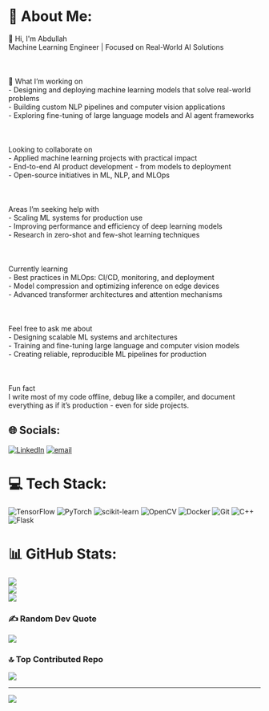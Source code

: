 # 💫 About Me:
👋 Hi, I'm Abdullah<br> Machine Learning Engineer | Focused on Real-World AI Solutions<br><br><br><br>🔬 What I’m working on  <br>- Designing and deploying machine learning models that solve real-world problems  <br>- Building custom NLP pipelines and computer vision applications  <br>- Exploring fine-tuning of large language models and AI agent frameworks<br><br><br><br> Looking to collaborate on  <br>- Applied machine learning projects with practical impact  <br>- End-to-end AI product development - from models to deployment  <br>- Open-source initiatives in ML, NLP, and MLOps<br><br><br><br> Areas I’m seeking help with  <br>- Scaling ML systems for production use  <br>- Improving performance and efficiency of deep learning models  <br>- Research in zero-shot and few-shot learning techniques<br><br><br><br> Currently learning  <br>- Best practices in MLOps: CI/CD, monitoring, and deployment  <br>- Model compression and optimizing inference on edge devices  <br>- Advanced transformer architectures and attention mechanisms<br><br><br><br> Feel free to ask me about  <br>- Designing scalable ML systems and architectures  <br>- Training and fine-tuning large language and computer vision models  <br>- Creating reliable, reproducible ML pipelines for production<br><br><br><br> Fun fact  <br>I write most of my code offline, debug like a compiler, and document everything as if it’s production - even for side projects.<br>


## 🌐 Socials:
[![LinkedIn](https://img.shields.io/badge/LinkedIn-%230077B5.svg?logo=linkedin&logoColor=white)](https://linkedin.com/in/abdullah-al-arif-8b58542a7) [![email](https://img.shields.io/badge/Email-D14836?logo=gmail&logoColor=white)](mailto:aieng.abdullah.arif@gmail.com) 

# 💻 Tech Stack:
![TensorFlow](https://img.shields.io/badge/TensorFlow-%23FF6F00.svg?style=for-the-badge&logo=TensorFlow&logoColor=white) ![PyTorch](https://img.shields.io/badge/PyTorch-%23EE4C2C.svg?style=for-the-badge&logo=PyTorch&logoColor=white) ![scikit-learn](https://img.shields.io/badge/scikit--learn-%23F7931E.svg?style=for-the-badge&logo=scikit-learn&logoColor=white) ![OpenCV](https://img.shields.io/badge/opencv-%23white.svg?style=for-the-badge&logo=opencv&logoColor=white) ![Docker](https://img.shields.io/badge/docker-%230db7ed.svg?style=for-the-badge&logo=docker&logoColor=white) ![Git](https://img.shields.io/badge/git-%23F05033.svg?style=for-the-badge&logo=git&logoColor=white) ![C++](https://img.shields.io/badge/c++-%2300599C.svg?style=for-the-badge&logo=c%2B%2B&logoColor=white) ![Flask](https://img.shields.io/badge/flask-%23000.svg?style=for-the-badge&logo=flask&logoColor=white)
# 📊 GitHub Stats:
![](https://github-readme-stats.vercel.app/api?username=aieng-abdullah&theme=dark&hide_border=false&include_all_commits=false&count_private=false)<br/>
![](https://nirzak-streak-stats.vercel.app/?user=aieng-abdullah&theme=dark&hide_border=false)<br/>
![](https://github-readme-stats.vercel.app/api/top-langs/?username=aieng-abdullah&theme=dark&hide_border=false&include_all_commits=false&count_private=false&layout=compact)

### ✍️ Random Dev Quote
![](https://quotes-github-readme.vercel.app/api?type=horizontal&theme=radical)

### 🔝 Top Contributed Repo
![](https://github-contributor-stats.vercel.app/api?username=aieng-abdullah&limit=5&theme=dark&combine_all_yearly_contributions=true)

---
[![](https://visitcount.itsvg.in/api?id=aieng-abdullah&icon=10&color=0)](https://visitcount.itsvg.in)

<!-- Proudly created with GPRM ( https://gprm.itsvg.in ) -->
